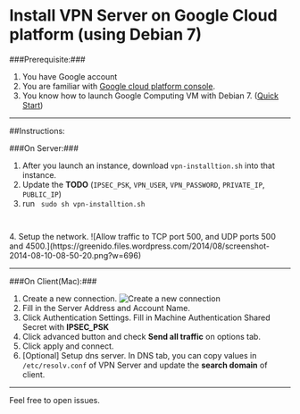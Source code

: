 # Install VPN Server on Google Cloud platform (using Debian 7)


###Prerequisite:###
1. You have Google account
2. You are familiar with [Google cloud platform console](https://console.developers.google.com "Google Cloud Platform Console").
3. You know how to launch Google Computing VM with Debian 7. ([Quick Start](https://cloud.google.com/compute/docs/linux-quickstart "Quick Start"))


-----

##Instructions:


###On Server:###

1. After you launch an instance, download <code>vpn-installtion.sh</code> into that instance.
2. Update the **TODO** (<code>IPSEC_PSK</code>, <code>VPN_USER</code>, <code>VPN_PASSWORD</code>, <code>PRIVATE_IP</code>, <code>PUBLIC_IP</code>)
3. run <code>
	sudo sh vpn-installtion.sh
</code>
4. Setup the network.
![Allow traffic to TCP port 500, and UDP ports 500 and 4500.](https://greenido.files.wordpress.com/2014/08/screenshot-2014-08-10-08-50-20.png?w=696)

-----

###On Client(Mac):###
1. Create a new connection. ![Create a new connection](https://raw.github.com/elliot79313/install-vpn-server-on-gcp/master/img/client_networksetup.png)
2. Fill in the Server Address and Account Name.
3. Click Authentication Settings. Fill in Machine Authentication Shared Secret with **IPSEC_PSK**
4. Click advanced button and check **Send all traffic** on options tab.
5. Click apply and connect.
6. [Optional] Setup dns server. In DNS tab, you can copy values in <code>/etc/resolv.conf</code> of VPN Server and update the **search domain** of client.


-----

Feel free to open issues.



